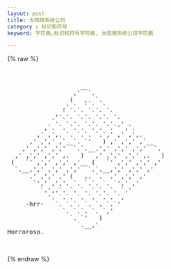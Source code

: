 ```yaml
---
layout: post
title: 太阳微系统公司
category : 标识和符号
keyword: 字符画,标识和符号字符画, 太阳微系统公司字符画

---
```

{% raw %}
<pre>


                    __
                  ,'  `.
                 (   ,. `.
               ,'.`. `.`. `.
             ,.`. `.`. `.`. `.
            '. `.`. `.`. `.`. `,
          ,`. `. `.`. `.`. `.`' ,`.
        ,' ,',. `. `.`. `.`,' ,' ,',.
      ,' ,',' ,`__`. `'   ) ,' ,',' ,`__
    ,' ,',' ,','  `.`.__.',' ,',' ,','  `.
  ,' ,',' ,',' ,.   )   ,' ,',' ,',' ,.   )
 (   `' ,',' ,',' ,'__ (   `' ,',' ,',' ,'
  `.__,',' ,',' ,','  `.`.__,',' ,',' ,'
      .' ,',' ,' (   ,. `.  .' ,',' ,'
       `',' ,','. `. `.`. `. `',' ,'
         `.',.`. `. `. `.`. `. `.'
           '. `.`. `. `. `.`. `,
     -hrr-   `. `.`. `. `. `.`'
               `. `.`. `. `,'
                 `. `'   )
                   `.__,'
Horroroso. 

 </pre>
{% endraw %}

